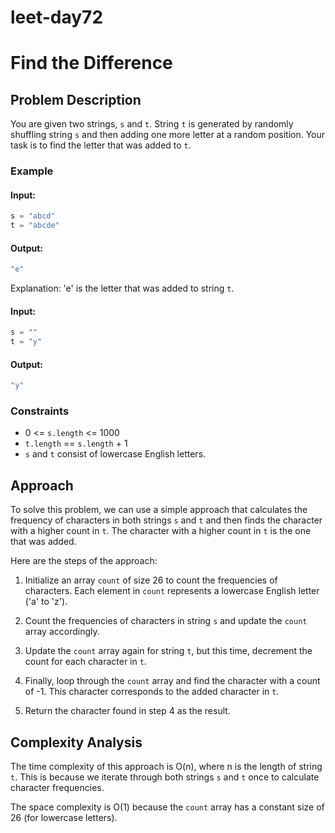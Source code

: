 # leet-day72

# Find the Difference

## Problem Description

You are given two strings, `s` and `t`. String `t` is generated by randomly shuffling string `s` and then adding one more letter at a random position. Your task is to find the letter that was added to `t`.

### Example

#### Input:

```cpp
s = "abcd"
t = "abcde"
```

#### Output:

```cpp
"e"
```

Explanation: 'e' is the letter that was added to string `t`.

#### Input:

```cpp
s = ""
t = "y"
```

#### Output:

```cpp
"y"
```

### Constraints

- 0 <= `s.length` <= 1000
- `t.length` == `s.length` + 1
- `s` and `t` consist of lowercase English letters.

## Approach

To solve this problem, we can use a simple approach that calculates the frequency of characters in both strings `s` and `t` and then finds the character with a higher count in `t`. The character with a higher count in `t` is the one that was added.

Here are the steps of the approach:

1. Initialize an array `count` of size 26 to count the frequencies of characters. Each element in `count` represents a lowercase English letter ('a' to 'z').

2. Count the frequencies of characters in string `s` and update the `count` array accordingly.

3. Update the `count` array again for string `t`, but this time, decrement the count for each character in `t`.

4. Finally, loop through the `count` array and find the character with a count of -1. This character corresponds to the added character in `t`.

5. Return the character found in step 4 as the result.

## Complexity Analysis

The time complexity of this approach is O(n), where n is the length of string `t`. This is because we iterate through both strings `s` and `t` once to calculate character frequencies.

The space complexity is O(1) because the `count` array has a constant size of 26 (for lowercase letters).

